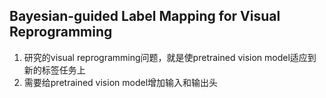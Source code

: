 ## Bayesian-guided Label Mapping for Visual Reprogramming
1. 研究的visual reprogramming问题，就是使pretrained vision model适应到新的标签任务上
2. 需要给pretrained vision model增加输入和输出头